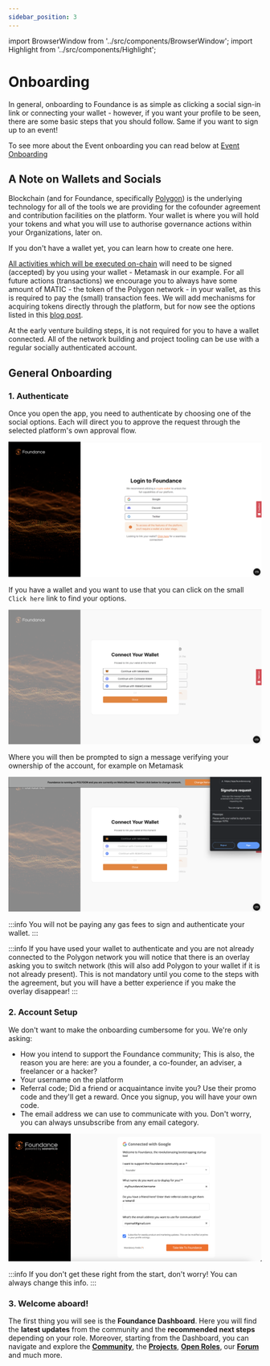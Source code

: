 ```yaml
---
sidebar_position: 3
---
```


import BrowserWindow from '../src/components/BrowserWindow';
import Highlight from '../src/components/Highlight';

# Onboarding

In general, onboarding to Foundance is as simple as clicking a social sign-in link or connecting your wallet - however, if you want your profile to be seen, there are some basic steps that you should follow. Same if you want to sign up to an event!

To see more about the Event onboarding you can read below at [Event Onboarding](#event-onboarding)

## A Note on Wallets and Socials

Blockchain (and for Foundance, specifically [Polygon](https://polygon.technology)) is the underlying technology for all of the tools we are providing for the cofounder agreement and contribution facilities on the platform. Your wallet is where you will hold your tokens and what you will use to authorise governance actions within your Organizations, later on.

If you don't have a wallet yet, you can <Highlight url="https://myterablock.medium.com/how-to-create-or-import-a-metamask-wallet-a551fc2f5a6b" color="#FF7900">learn how to create one here</Highlight>.

[All activities which will be executed on-chain](https://learn.bybit.com/blockchain/off-chain-vs-on-chain-transactions/) will need to be signed (accepted) by you using your wallet - Metamask in our example. For all future actions (transactions) we encourage you to always have some amount of MATIC - the token of the Polygon network - in your wallet, as this is required to pay the (small) transaction fees. We will add mechanisms for acquiring tokens directly through the platform, but for now see the options listed in this [blog post](https://medium.com/prepo/setting-up-metamask-and-getting-eth-matic-on-polygon-step-by-step-guide-fd55147a0f05).

At the early venture building steps, it is not required for you to have a wallet connected. All of the network building and project tooling can be use with a regular socially authenticated account.

## General Onboarding

### 1. Authenticate

Once you open the app, you need to authenticate by choosing one of the social options. Each will direct you to approve the request through the selected platform's own approval flow.

<BrowserWindow url="https://app.foundance.org/authentication">

![Authentication](/img/1-logging-in.png "Authentication")
</BrowserWindow>

If you have a wallet and you want to use that you can click on the small `Click here` link to find your options.
<BrowserWindow url="https://app.foundance.org/authentication">

![Wallet Authentication](/img/1-wallet-overlay.png "Wallet Authentication")
</BrowserWindow>

Where you will then be prompted to sign a message verifying your ownership of the account, for example on Metamask
<BrowserWindow url="https://app.foundance.org/authentication">

![Wallet Authentication](/img/1-sign-transaction.png "Wallet Authentication")
</BrowserWindow>

:::info
You will not be paying any gas fees to sign and authenticate your wallet.
:::

:::info
If you have used your wallet to authenticate and you are not already connected to the Polygon network you will notice that there is an overlay asking you to switch network (this will also add Polygon to your wallet if it is not already present). This is not mandatory until you come to the steps with the agreement, but you will have a better experience if you make the overlay disappear!
:::

### 2. Account Setup

We don't want to make the onboarding cumbersome for you. We're only asking:
- How you intend to support the Foundance community; This is also, the reason you are here: are you a founder, a co-founder, an adviser, a freelancer or a hacker? 
- Your username on the platform
- Referral code; Did a friend or acquaintance invite you? Use their promo code and they'll get a reward. Once you signup, you will have your own code.
- The email address we can use to communicate with you. Don't worry, you can always unsubscribe from any email category.

![Onboarding](/img/0-onboarding-details.png "Onboarding Details")

:::info
If you don't get these right from the start, don't worry! You can always change this info.
:::

### 3. Welcome aboard!
The first thing you will see is the **Foundance Dashboard**. Here you will find the **latest updates** from the community and the **recommended next steps** depending on your role. Moreover, starting from the Dashboard, you can navigate and explore the **[Community](https://app.foundance.org/community)**, the **[Projects](https://app.foundance.org/projects)**, **[Open Roles](https://app.foundance.org/roles)**, our **[Forum](https://app.foundance.org/forum)** and much more. 